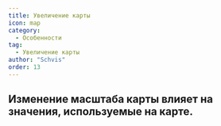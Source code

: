 ```yaml
---
title: Увеличение карты
icon: map
category:
  - Особенности
tag:
  - Увеличение карты
author: "Schvis"
order: 13
---
```


## Изменение масштаба карты влияет на значения, используемые на карте.
